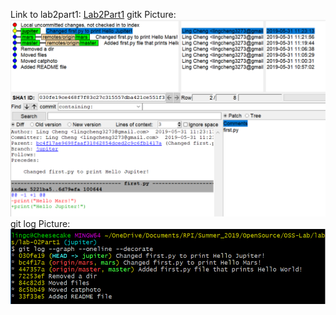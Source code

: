 Link to lab2part1: [Lab2Part1](https://github.com/LingCheng3273/OSS-Lab2Part1)
gitk Picture: ![gitk](gitk.png)
git log Picture: ![gitlog](gitlog.png)

